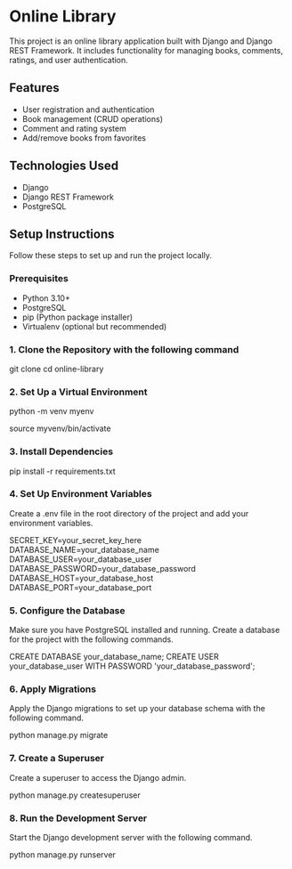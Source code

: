 # Online Library

This project is an online library application built with Django and Django REST Framework. It includes functionality for managing books, comments, ratings, and user authentication.

## Features

- User registration and authentication
- Book management (CRUD operations)
- Comment and rating system
- Add/remove books from favorites

## Technologies Used

- Django
- Django REST Framework
- PostgreSQL

## Setup Instructions

Follow these steps to set up and run the project locally.

### Prerequisites

- Python 3.10+
- PostgreSQL
- pip (Python package installer)
- Virtualenv (optional but recommended)

### 1. Clone the Repository with the following command

git clone 
cd online-library

### 2. Set Up a Virtual Environment

python -m venv myenv

<!-- acivate virtual environment -->
source myvenv/bin/activate

### 3. Install Dependencies

pip install -r requirements.txt

### 4. Set Up Environment Variables

Create a .env file in the root directory of the project and add your environment variables.

SECRET_KEY=your_secret_key_here
DATABASE_NAME=your_database_name
DATABASE_USER=your_database_user
DATABASE_PASSWORD=your_database_password
DATABASE_HOST=your_database_host
DATABASE_PORT=your_database_port

### 5. Configure the Database

Make sure you have PostgreSQL installed and running. Create a database for the project with the following commands.

CREATE DATABASE your_database_name;
CREATE USER your_database_user WITH PASSWORD 'your_database_password';

### 6. Apply Migrations

Apply the Django migrations to set up your database schema with the following command.

python manage.py migrate

### 7. Create a Superuser

Create a superuser to access the Django admin.

python manage.py createsuperuser

### 8. Run the Development Server

Start the Django development server with the following command.

python manage.py runserver


